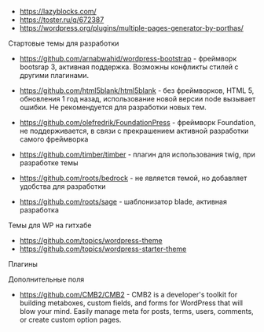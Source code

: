 * https://lazyblocks.com/
* https://toster.ru/q/672387
* https://wordpress.org/plugins/multiple-pages-generator-by-porthas/

Стартовые темы для разработки

* https://github.com/arnabwahid/wordpress-bootstrap - фреймворк bootsrap 3, активная поддержка. Возможны конфликты стилей с другими плагинами.
* https://github.com/html5blank/html5blank - без фреймворков, HTML 5, обновления 1 год назад, использование новой версии node вызывает ошибки. Не рекомендуется для разработки новых тем.

* https://github.com/olefredrik/FoundationPress - фреймворк Foundation, не поддерживается, в связи с прекрашением активной разработки самого фреймворка

* https://github.com/timber/timber - плагин для использования twig, при разработке темы

* https://github.com/roots/bedrock - не является темой, но добавляет удобства для разработки

* https://github.com/roots/sage - шаблонизатор blade, активная разработка

Темы для WP на гитхабе
* https://github.com/topics/wordpress-theme
* https://github.com/topics/wordpress-starter-theme

Плагины

Дополнительные поля
* https://github.com/CMB2/CMB2 - CMB2 is a developer's toolkit for building metaboxes, custom fields, and forms for WordPress that will blow your mind. Easily manage meta for posts, terms, users, comments, or create custom option pages.
